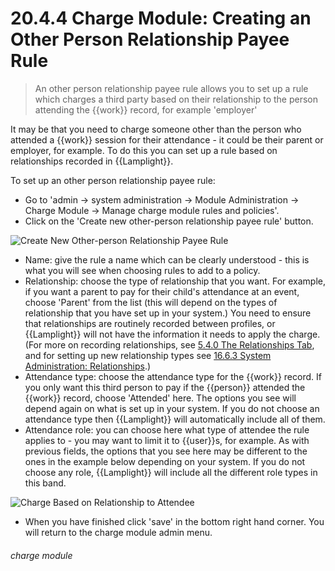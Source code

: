 # 20.4.4 Charge Module: Creating an Other Person Relationship Payee Rule

> An other person relationship payee rule allows you to set up a rule which charges a third party based on their relationship to the person attending the {{work}} record, for example 'employer'



It may be that you need to charge someone other than the person who attended a {{work}} session for their attendance - it could be their parent or employer, for example. To do this you can set up a rule based on relationships recorded in {{Lamplight}}.

To set up an other person relationship payee rule:

- Go to 'admin -> system administration -> Module Administration -> Charge Module -> Manage charge module rules and policies'.
- Click on the 'Create new other-person relationship payee rule' button.

![Create New Other-person Relationship Payee Rule](20.4.4a.png)

- Name: give the rule a name which can be clearly understood - this is what you will see when choosing rules to add to a policy.
- Relationship: choose the type of relationship that you want. For example, if you want a parent to pay for their child's attendance at an event, choose 'Parent' from the list (this will depend on the types of relationship that you have set up in your system.) You need to ensure that relationships are routinely recorded between profiles, or {{Lamplight}} will not have the information it needs to apply the charge. (For more on recording relationships, see [5.4.0 The Relationships Tab](/help/index/p/5.4.0), and for setting up new relationship types see [16.6.3 System Administration: Relationships](/help/index/p/16.6.3).)
- Attendance type: choose the attendance type for the {{work}} record. If you only want this third person to pay if the {{person}} attended the {{work}} record, choose 'Attended' here. The options you see will depend again on what is set up in your system. If you do not choose an attendance type then {{Lamplight}} will automatically include all of them.
- Attendance role: you can choose here what type of attendee the rule applies to - you may want to limit it to {{user}}s, for example. As with previous fields, the options that you see here may be different to the ones in the example below depending on your system. If you do not choose any role, {{Lamplight}} will include all the different role types in this band.

![Charge Based on Relationship to Attendee](20.4.4b.png)

- When you have finished click 'save' in the bottom right hand corner. You will return to the charge module admin menu. 


###### charge module
